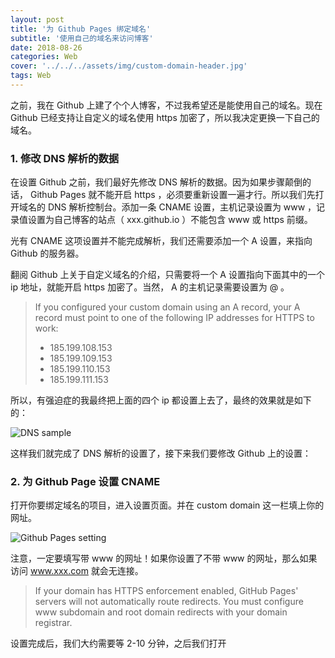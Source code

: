 ```yaml
---
layout: post
title: '为 Github Pages 绑定域名'
subtitle: '使用自己的域名来访问博客'
date: 2018-08-26
categories: Web
cover: '../../../assets/img/custom-domain-header.jpg'
tags: Web
---
```


之前，我在 Github 上建了个个人博客，不过我希望还是能使用自己的域名。现在 Github 已经支持让自定义的域名使用 https 加密了，所以我决定更换一下自己的域名。

### 1. 修改 DNS 解析的数据

在设置 Github 之前，我们最好先修改 DNS 解析的数据。因为如果步骤颠倒的话， Github Pages 就不能开启 https ，必须要重新设置一遍才行。所以我们先打开域名的 DNS 解析控制台。添加一条 CNAME 设置，主机记录设置为 www ，记录值设置为自己博客的站点（ xxx.github.io ）不能包含 www 或 https 前缀。

光有 CNAME 这项设置并不能完成解析，我们还需要添加一个 A 设置，来指向 Github 的服务器。

翻阅 Github 上关于自定义域名的介绍，只需要将一个 A 设置指向下面其中的一个 ip 地址，就能开启 https 加密了。当然， A 的主机记录需要设置为 @ 。

> If you configured your custom
domain using an A record, your A record must point to one of the following IP addresses for HTTPS to work:
>
> -   185.199.108.153
> -   185.199.109.153
> -   185.199.110.153
> -   185.199.111.153

所以，有强迫症的我最终把上面的四个 ip 都设置上去了，最终的效果就是如下的：

![DNS sample](../../../assets/screenshot/costom-domain-1.png)

这样我们就完成了 DNS 解析的设置了，接下来我们要修改 Github 上的设置：

### 2. 为 Github Page 设置 CNAME

打开你要绑定域名的项目，进入设置页面。并在 custom domain 这一栏填上你的网址。

![Github Pages setting](../../../assets/screenshot/costom-domain-2.png)

注意，一定要填写带 www 的网址！如果你设置了不带 www 的网址，那么如果访问 www.xxx.com 就会无连接。

> If your domain has HTTPS enforcement enabled, GitHub Pages' servers will not automatically route redirects. You must configure www subdomain and root domain redirects with your domain registrar.

设置完成后，我们大约需要等 2-10 分钟，之后我们打开
